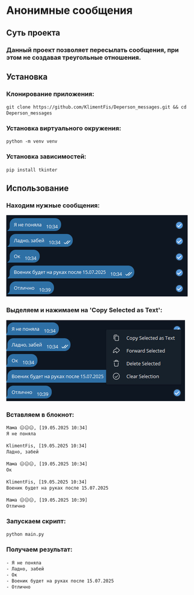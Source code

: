 # Анонимные сообщения
## Суть проекта
### Данный проект позволяет пересылать сообщения, при этом не создавая треугольные отношения.
## Установка
### Клонирование приложения:
```
git clone https://github.com/KlimentFis/Deperson_messages.git && cd Deperson_messages
```
### Установка виртуального окружения:
```
python -m venv venv
```
### Установка зависимостей:
```
pip install tkinter
```
## Использование
### Находим нужные сообщения:
![](images/1.PNG)
### Выделяем и нажимаем на 'Copy Selected as Text':
![](images/2.PNG)
### Вставляем в блокнот:
```
Мама 😑😑😑, [19.05.2025 10:34]
Я не поняла

KlimentFis, [19.05.2025 10:34]
Ладно, забей

Мама 😑😑😑, [19.05.2025 10:34]
Ок

KlimentFis, [19.05.2025 10:34]
Военик будет на руках после 15.07.2025

Мама 😑😑😑, [19.05.2025 10:39]
Отлично
```
### Запускаем скрипт:
```
python main.py
```
### Получаем результат:
```
- Я не поняла
- Ладно, забей
- Ок
- Военик будет на руках после 15.07.2025
- Отлично
```